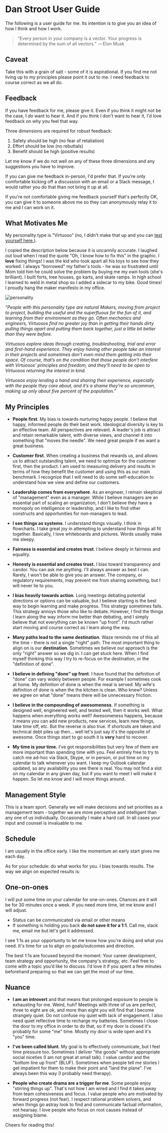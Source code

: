 # Dan Stroot User Guide

The following is a user guide for me. Its intention is to give you an idea of how I think and how I work.

> “Every person in your company is a vector. Your progress is determined by the sum of all vectors.”
>  — Elon Musk

## Caveat

Take this with a grain of salt - some of it is aspirational. If you find me not living up to my principles please point it out to me. I need feedback to course correct as we all do.

## Feedback

If you have feedback for me, please give it. Even if you think it might not be the case, I _do_ want to hear it. And if you think I don't want to hear it, I'd love feedback on why you feel that way.

Three dimensions are required for robust feedback:

1.  Safety should be high (no fear of retaliation)
1.  Effort should be low (no rebuttals)
1.  Benefit should be high (positive results)

Let me know if we do not well on any of these three dimensions and any suggestions you have to improve.

If you can give me feedback in-person, I'd prefer that. If you're only comfortable kicking off a discussion with an email or a Slack message, I would rather you do that than not bring it up at all.

If you're not comfortable giving me feedback yourself that's perfectly OK, you can give it to someone above me so they can anonymously relay it to me and I can work on it.

## What Motivates Me

My personality type is "Virtuoso" (no, I didn't make that up and you can [test yourself here.](https://www.16personalities.com)).

I copied the description below because it is uncannily accurate. I laughed out loud when I read the quote "Oh, I know how to fix this" in the graphic. I **love** fixing things! I was the kid who took apart all his toys to see how they worked. I always "borrowed" my father's tools - he was so frustrated until Mom told him he could solve the problem by buying me my own tools (she's brilliant). I built forts, tree houses, go karts, and skate ramps. In high school I learned to weld in metal shop so I added a sidecar to my bike. Good times! I proudly hang the maker manifesto in my office.

![personality](https://raw.githubusercontent.com/dstroot/readme/master/personality.png)

_"People with this personality type are natural Makers, moving from project to project, building the useful and the superfluous for the fun of it, and learning from their environment as they go. Often mechanics and engineers, Virtuosos find no greater joy than in getting their hands dirty pulling things apart and putting them back together, just a little bit better than they were before._

_Virtuosos explore ideas through creating, troubleshooting, trial and error and first-hand experience. They enjoy having other people take an interest in their projects and sometimes don’t even mind them getting into their space. Of course, that’s on the condition that those people don’t interfere with Virtuosos’ principles and freedom, and they’ll need to be open to Virtuosos returning the interest in kind._

_Virtuosos enjoy lending a hand and sharing their experience, especially with the people they care about, and it’s a shame they’re so uncommon, making up only about five percent of the population."_

## My Principles

- **People first**. My bias is towards nurturing happy people. I believe that happy, informed people do their best work. Ideological diversity is key to an effective team. All perspectives are relevant. A leader's job is attract and retain remarkable talent, with diverse views, and channel it into something that "moves the needle". We need great people if we want a great business.

- **Customer first**. When creating a business that rewards us, and allows us to attract outstanding talent, we need to optimize for the customer first, then the product. I am used to measuring delivery and results in terms of how they benefit the customer and using this as our main benchmark. I recognize that I will need to do some self-education to understand how we view and define our customers.

- **Leadership comes from everywhere**. As an engineer, I remain skeptical of "management" even as a manager. While I believe managers are an essential part of scaling an organization, I don’t believe they have a monopoly on intelligence or leadership, and I like to find other constructs and opportunities for non-managers to lead.

- **I see things as systems**. I understand things visually. I think in flowcharts. I take great joy in attempting to understand how things all fit together. Basically, I love whiteboards and pictures. Words usually make me sleepy.

- **Fairness is essential and creates trust**. I believe deeply in fairness and equality.

- **Honesty is essential and creates trust.** I bias toward transparency and candor. You can ask me anything. I'll always answer as best I can. Rarely, I won't be able to give you an answer. The company, or regulatory requirements, may prevent me from sharing something, but I will never lie to you.

- **I bias heavily towards action**. Long meetings debating potential directions or options can be valuable, but I believe starting is the best way to begin learning and make progress. This strategy sometimes fails. This strategy annoys those who like to debate. However, I find the things I learn along the way inform me better than debating, and I simply believe that not everything can be known "up front". I'd much rather start moving and course correct as I learn along the way.

- **Many paths lead to the same destination**. Waze reminds me of this all the time - there is not a single "right" path. The most important thing to align on is our **destination**. Sometimes we believe our approach is the only "right" answer so we dig in. I can get stuck here. When I find myself thinking this way I try to re-focus on the destination, or the "definition of done".

- **I believe in defining "done" up front**. I have found that the definition of "done" can vary widely between people. For example I sometimes cook at home. My definition of done is when the meal is served. My wife's definition of done is when the the kitchen is clean. Who knew? Unless we agree on what "done" means there will be unnecessary friction.

- **I believe in the compounding of awesomeness**. If something is designed well, engineered well, and tested well, then it works well. What happens when everything works well? Awesomeness happens, because it means you can add new products, new services, learn new things, take time off, etc. But the reverse is also true. If shortcuts are taken and technical debt piles up then... well let's just say it's the opposite of awesome. Once things start to go south it is **very** hard to recover.

- **My time is your time.** I’ve got responsibilities but very few of them are more important than spending time with you. Feel entirely free to try to catch me ad-hoc via Slack, Skype, or in person, or put time on my calendar to talk whenever you want. I keep my Outlook calendar updated, so any availability you see there is real. You may not find a slot on my calendar in any given day, but if you want to meet I will make it happen. So let me know and I will move things around.

## Management Style

This is a team sport. Generally we will make decisions and set priorities as a management team - together we are more perceptive and intelligent than any one of us individually. Occasionally I make a hard call. In all cases your input and counsel is invaluable to me.

## Schedule

I am usually in the office early. I like the momentum an early start gives me each day.

As for your schedule: do what works for you. I bias towards results. The way we align on expected results is:

## One-on-ones

I will put some time on your calendar for one-on-ones. Chances are it will be for 30 minutes once a week. If you need more time, let me know and I will adjust.

- Status can be communicated via email or other means
- If something is holding you back **do not save it for a 1:1**. Call me, slack me, email me but let's get it addressed.

I see 1:1s as your opportunity to let me know how you're doing and what you need. It's time for us to align on goals/outcomes and direction.

The best 1:1s are focused beyond the moment: Your career development, team strategy and opportunity, the company's strategy, etc. Feel free to come with a topic you’d like to discuss. I’d love it if you spent a few minutes beforehand preparing so that we can get the most of our time.

## Nuance

- **I am an introvert** and that means that prolonged exposure to people is exhausting for me. Weird, huh? Meetings with three of us are perfect, three to eight are ok, and more than eight you will find that I become strangely quiet. Do not confuse my quiet with lack of engagement. I also need quiet reflective time to recharge my batteries. Sometimes I close the door to my office in order to do that, so if my door is closed it's probably for some "me" time. Mostly my door is wide open and it's "you" time.

- **I've been called blunt**. My goal is to effectively communicate, but I feel time pressure too. Sometimes I deliver "the goods" without appropriate social niceties (I am not great at small talk). I value candor and the "bottom line up front" (BLUF). Sometimes when people tell me stories I get impatient for them to make their point and "land the plane". I've always been this way (I probably need therapy).

- **People who create drama are a trigger for me**. Some people enjoy "stirring things up". That's not how I am wired and I find it takes away from team cohesiveness and focus. I value people who are motivated by forward progress (not fear). I respect rational problem solvers, and when things go astray look to find and communicate factual information, not hearsay. I love people who focus on root causes instead of assigning blame.

Cheers for reading this!
